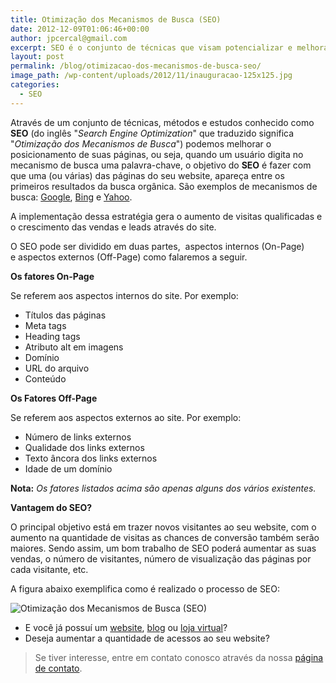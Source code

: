 ```yaml
---
title: Otimização dos Mecanismos de Busca (SEO)
date: 2012-12-09T01:06:46+00:00
author: jpcercal@gmail.com
excerpt: SEO é o conjunto de técnicas que visam potencializar e melhorar o posicionamento de um site nos sites de resultados da busca orgânica, como o Google.
layout: post
permalink: /blog/otimizacao-dos-mecanismos-de-busca-seo/
image_path: /wp-content/uploads/2012/11/inauguracao-125x125.jpg
categories:
  - SEO
---
```


Através de um conjunto de técnicas, métodos e estudos conhecido como **SEO** (do inglês "_Search Engine Optimization_" que traduzido significa "_Otimização dos Mecanismos de Busca_") podemos melhorar o posicionamento de suas páginas, ou seja, quando um usuário digita no mecanismo de busca uma palavra-chave, o objetivo do **SEO** é fazer com que uma (ou várias) das páginas do seu website, apareça entre os primeiros resultados da busca orgânica. São exemplos de mecanismos de busca: [Google](http://www.google.com.br "Google"), [Bing](http://br.bing.com/ "Bing") e [Yahoo](http://br.search.yahoo.com/ "Yahoo").

A implementação dessa estratégia gera o aumento de visitas qualificadas e o crescimento das vendas e leads através do site.

O SEO pode ser dividido em duas partes,  aspectos internos (On-Page) e aspectos externos (Off-Page) como falaremos a seguir.

**Os fatores On-Page**

Se referem aos aspectos internos do site. Por exemplo:

* Títulos das páginas
* Meta tags
* Heading tags
* Atributo alt em imagens
* Domínio
* URL do arquivo
* Conteúdo

**Os Fatores Off-Page**

Se referem aos aspectos externos ao site. Por exemplo:

* Número de links externos
* Qualidade dos links externos
* Texto âncora dos links externos
* Idade de um domínio

**Nota:** _Os fatores listados acima são apenas alguns dos vários existentes._

**Vantagem do SEO?**

O principal objetivo está em trazer novos visitantes ao seu website, com o aumento na quantidade de visitas as chances de conversão também serão maiores. Sendo assim, um bom trabalho de SEO poderá aumentar as suas vendas, o número de visitantes, número de visualização das páginas por cada visitante, etc.

A figura abaixo exemplifica como é realizado o processo de SEO:

![Otimização dos Mecanismos de Busca (SEO)](http://sistemas.cekurte.com/wp-content/uploads/2012/12/processo-seo.png "SEO - O Processo")

* E você já possuí um [website](http://sistemas.cekurte.com/servicos/websites/ "Websites"), [blog](http://sistemas.cekurte.com/servicos/blogs/ "Blogs") ou [loja virtual](http://sistemas.cekurte.com/servicos/lojas-virtuais/ "Lojas Virtuais")?
* Deseja aumentar a quantidade de acessos ao seu website?

> Se tiver interesse, entre em contato conosco através da nossa [página de contato](http://sistemas.cekurte.com/contato/ "Contato").

